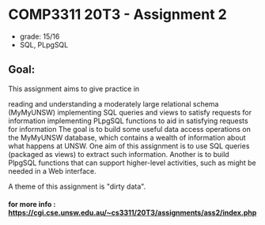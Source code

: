 # COMP3311 20T3 - Assignment 2

- grade: 15/16 
- SQL, PLpgSQL

## Goal: 

This assignment aims to give practice in

reading and understanding a moderately large relational schema (MyMyUNSW)
implementing SQL queries and views to satisfy requests for information
implementing PLpgSQL functions to aid in satisfying requests for information
The goal is to build some useful data access operations on the MyMyUNSW database, which contains a wealth of information about what happens at UNSW. One aim of this assignment is to use SQL queries (packaged as views) to extract such information. Another is to build PlpgSQL functions that can support higher-level activities, such as might be needed in a Web interface.

A theme of this assignment is "dirty data".

#### for more info : https://cgi.cse.unsw.edu.au/~cs3311/20T3/assignments/ass2/index.php

